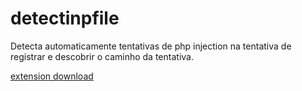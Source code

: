 # detectinpfile
Detecta automaticamente tentativas de php injection na tentativa de registrar e descobrir o caminho da tentativa.

[extension download](detectinpfile1.0.zip?raw=true)

